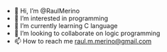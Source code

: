 - 👋 Hi, I’m @RaulMerino
- 👀 I’m interested in programming
- 🌱 I’m currently learning C language
- 💞️ I’m looking to collaborate on logic programming
- 📫 How to reach me raul.m.merino@gmail.com

<!---
RaulMerino/RaulMerino is a ✨ special ✨ repository because its `README.md` (this file) appears on your GitHub profile.
You can click the Preview link to take a look at your changes.
--->

